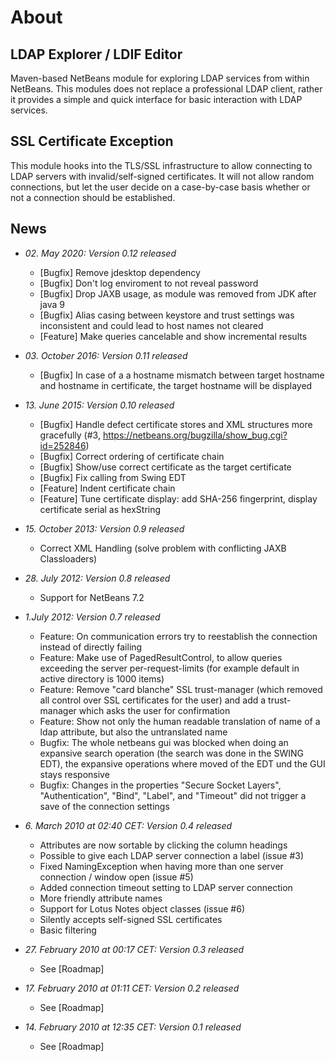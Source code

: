 About
=====

LDAP Explorer / LDIF Editor
---------------------------

Maven-based NetBeans module for exploring LDAP services from within NetBeans. This modules does not replace a
professional LDAP client, rather it provides a simple and quick interface for basic interaction with LDAP services.

SSL Certificate Exception
-------------------------

This module hooks into the TLS/SSL infrastructure to allow connecting to LDAP servers with invalid/self-signed
certificates. It will not allow random connections, but let the user decide on a case-by-case basis whether or not a
connection should be established.

News
----
 * *02. May 2020: Version 0.12 released*
    * [Bugfix] Remove jdesktop dependency
    * [Bugfix] Don't log enviroment to not reveal password
    * [Bugfix] Drop JAXB usage, as module was removed from JDK after java 9
    * [Bugfix] Alias casing between keystore and trust settings was inconsistent and could lead to host names not cleared
    * [Feature] Make queries cancelable and show incremental results

 * *03. October 2016: Version 0.11 released*
    * [Bugfix] In case of a a hostname mismatch between target hostname and hostname in certificate, the target hostname will be displayed

 * *13. June 2015: Version 0.10 released*
    * [Bugfix] Handle defect certificate stores and XML structures more gracefully (#3, https://netbeans.org/bugzilla/show_bug.cgi?id=252846)
    * [Bugfix] Correct ordering of certificate chain
    * [Bugfix] Show/use correct certificate as the target certificate
    * [Bugfix] Fix calling from Swing EDT
    * [Feature] Indent certificate chain
    * [Feature] Tune certificate display: add SHA-256 fingerprint, display certificate serial as hexString


 * *15. October 2013: Version 0.9 released*
    * Correct XML Handling (solve problem with conflicting JAXB Classloaders)

 * *28. July 2012: Version 0.8 released*
    * Support for NetBeans 7.2 

 * *1.July 2012: Version 0.7 released*
    * Feature: On communication errors try to reestablish the connection instead of directly failing
    * Feature: Make use of PagedResultControl, to allow queries exceeding the server per-request-limits (for example default in active directory is 1000 items)
    * Feature: Remove "card blanche" SSL trust-manager (which removed all control over SSL certificates for the user) and add a trust-manager which asks the user for confirmation
    * Feature: Show not only the human readable translation of name of a ldap attribute, but also the untranslated name
    * Bugfix:  The whole netbeans gui was blocked when doing an expansive search operation (the search was done in the SWING EDT), the expansive operations where moved of the EDT und the GUI stays responsive
    * Bugfix:  Changes in the properties "Secure Socket Layers", "Authentication", "Bind", "Label", and "Timeout" did not trigger a save of the connection settings

* *6. March 2010 at 02:40 CET: Version 0.4 released*
    * Attributes are now sortable by clicking the column headings
    * Possible to give each LDAP server connection a label (issue #3)
    * Fixed NamingException when having more than one server connection / window open (issue #5)
    * Added connection timeout setting to LDAP server connection
    * More friendly attribute names
    * Support for Lotus Notes object classes (issue #6)
    * Silently accepts self-signed SSL certificates
    * Basic filtering

* *27. February 2010 at 00:17 CET: Version 0.3 released*
    * See [Roadmap] 

* *17. February 2010 at 01:11 CET: Version 0.2 released*
    * See [Roadmap] 

* *14. February 2010 at 12:35 CET: Version 0.1 released*
    * See [Roadmap] 

